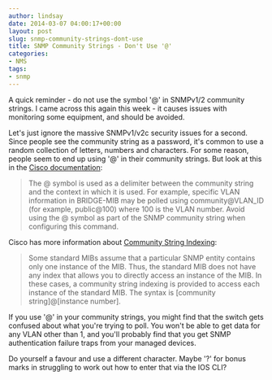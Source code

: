 ```yaml
---
author: lindsay
date: 2014-03-07 04:00:17+00:00
layout: post
slug: snmp-community-strings-dont-use
title: SNMP Community Strings - Don't Use '@'
categories:
- NMS
tags:
- snmp
---
```


A quick reminder - do not use the symbol '@' in SNMPv1/2 community strings. I came across this again this week - it causes issues with monitoring some equipment, and should be avoided.

Let's just ignore the massive SNMPv1/v2c security issues for a second. Since people see the community string as a password, it's common to use a random collection of letters, numbers and characters. For some reason, people seem to end up using '@' in their community strings. But look at this in the [Cisco documentation](http://www.cisco.com/c/en/us/td/docs/ios-xml/ios/snmp/command/nm-snmp-cr-book/nm-snmp-cr-s2.html#wp4041297190):


> The @ symbol is used as a delimiter between the community string and the context in which it is used. For example, specific VLAN information in BRIDGE-MIB may be polled using community@VLAN_ID (for example, public@100) where 100 is the VLAN number. Avoid using the @ symbol as part of the SNMP community string when configuring this command.



Cisco has more information about [Community String Indexing](http://www.cisco.com/c/en/us/support/docs/ip/simple-network-management-protocol-snmp/40367-camsnmp40367.html):


> Some standard MIBs assume that a particular SNMP entity contains only one instance of the MIB. Thus, the standard MIB does not have any index that allows you to directly access an instance of the MIB. In these cases, a community string indexing is provided to access each instance of the standard MIB. The syntax is [community string]@[instance number].



If you use '@' in your community strings, you might find that the switch gets confused about what you're trying to poll. You won't be able to get data for any VLAN other than 1, and you'll probably find that you get SNMP authentication failure traps from your managed devices.

Do yourself a favour and use a different character. Maybe '?' for bonus marks in struggling to work out how to enter that via the IOS CLI?
